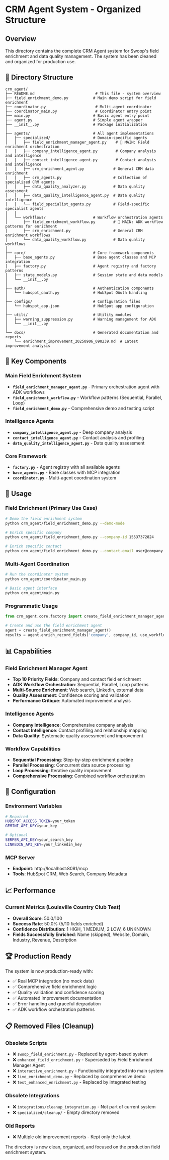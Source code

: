# CRM Agent System - Organized Structure

## Overview

This directory contains the complete CRM Agent system for Swoop's field enrichment and data quality management. The system has been cleaned and organized for production use.

## 📁 Directory Structure

```
crm_agent/
├── README.md                           # This file - system overview
├── field_enrichment_demo.py           # Main demo script for field enrichment
├── coordinator.py                      # Multi-agent coordinator
├── coordinator_main.py                 # Coordinator entry point
├── main.py                            # Basic agent entry point
├── agent.py                           # Simple agent wrapper
├── __init__.py                        # Package initialization
│
├── agents/                            # All agent implementations
│   ├── specialized/                   # Domain-specific agents
│   │   ├── field_enrichment_manager_agent.py    # 🎯 MAIN: Field enrichment orchestration
│   │   ├── company_intelligence_agent.py        # Company analysis and intelligence
│   │   ├── contact_intelligence_agent.py        # Contact analysis and intelligence
│   │   ├── crm_enrichment_agent.py             # General CRM data enrichment
│   │   ├── crm_agents.py                       # Collection of specialized CRM agents
│   │   ├── data_quality_analyzer.py            # Data quality assessment
│   │   ├── data_quality_intelligence_agent.py  # Data quality intelligence
│   │   └── field_specialist_agents.py          # Field-specific specialist agents
│   │
│   └── workflows/                     # Workflow orchestration agents
│       ├── field_enrichment_workflow.py        # 🎯 MAIN: ADK workflow patterns for enrichment
│       ├── crm_enrichment.py                   # General CRM enrichment workflows
│       └── data_quality_workflow.py            # Data quality workflows
│
├── core/                              # Core framework components
│   ├── base_agents.py                 # Base agent classes and MCP integration
│   ├── factory.py                     # Agent registry and factory patterns
│   ├── state_models.py                # Session state and data models
│   └── __init__.py
│
├── auth/                              # Authentication components
│   └── hubspot_oauth.py               # HubSpot OAuth handling
│
├── configs/                           # Configuration files
│   └── hubspot_app.json               # HubSpot app configuration
│
├── utils/                             # Utility modules
│   ├── warning_suppression.py         # Warning management for ADK
│   └── __init__.py
│
└── docs/                              # Generated documentation and reports
    └── enrichment_improvement_20250906_090239.md  # Latest improvement analysis
```

## 🎯 Key Components

### Main Field Enrichment System
- **`field_enrichment_manager_agent.py`** - Primary orchestration agent with ADK workflows
- **`field_enrichment_workflow.py`** - Workflow patterns (Sequential, Parallel, Loop)
- **`field_enrichment_demo.py`** - Comprehensive demo and testing script

### Intelligence Agents
- **`company_intelligence_agent.py`** - Deep company analysis
- **`contact_intelligence_agent.py`** - Contact analysis and profiling
- **`data_quality_intelligence_agent.py`** - Data quality assessment

### Core Framework
- **`factory.py`** - Agent registry with all available agents
- **`base_agents.py`** - Base classes with MCP integration
- **`coordinator.py`** - Multi-agent coordination system

## 🚀 Usage

### Field Enrichment (Primary Use Case)
```bash
# Demo the field enrichment system
python crm_agent/field_enrichment_demo.py --demo-mode

# Enrich specific company
python crm_agent/field_enrichment_demo.py --company-id 15537372824

# Enrich specific contact
python crm_agent/field_enrichment_demo.py --contact-email user@company.com
```

### Multi-Agent Coordination
```bash
# Run the coordinator system
python crm_agent/coordinator_main.py

# Basic agent interface
python crm_agent/main.py
```

### Programmatic Usage
```python
from crm_agent.core.factory import create_field_enrichment_manager_agent

# Create and use the field enrichment agent
agent = create_field_enrichment_manager_agent()
results = agent.enrich_record_fields('company', company_id, use_workflow=True)
```

## 📊 Capabilities

### Field Enrichment Manager Agent
- **Top 10 Priority Fields**: Company and contact field enrichment
- **ADK Workflow Orchestration**: Sequential, Parallel, Loop patterns
- **Multi-Source Enrichment**: Web search, LinkedIn, external data
- **Quality Assessment**: Confidence scoring and validation
- **Performance Critique**: Automated improvement analysis

### Intelligence Agents
- **Company Intelligence**: Comprehensive company analysis
- **Contact Intelligence**: Contact profiling and relationship mapping
- **Data Quality**: Systematic quality assessment and improvement

### Workflow Capabilities
- **Sequential Processing**: Step-by-step enrichment pipeline
- **Parallel Processing**: Concurrent data source processing
- **Loop Processing**: Iterative quality improvement
- **Comprehensive Processing**: Combined workflow orchestration

## 🔧 Configuration

### Environment Variables
```bash
# Required
HUBSPOT_ACCESS_TOKEN=your_token
GEMINI_API_KEY=your_key

# Optional
SERPER_API_KEY=your_search_key
LINKEDIN_API_KEY=your_linkedin_key
```

### MCP Server
- **Endpoint**: http://localhost:8081/mcp
- **Tools**: HubSpot CRM, Web Search, Company Metadata

## 📈 Performance

### Current Metrics (Louisville Country Club Test)
- **Overall Score**: 50.0/100
- **Success Rate**: 50.0% (5/10 fields enriched)
- **Confidence Distribution**: 1 HIGH, 1 MEDIUM, 2 LOW, 6 UNKNOWN
- **Fields Successfully Enriched**: Name (skipped), Website, Domain, Industry, Revenue, Description

## 🏆 Production Ready

The system is now production-ready with:
- ✅ Real MCP integration (no mock data)
- ✅ Comprehensive field enrichment logic
- ✅ Quality validation and confidence scoring
- ✅ Automated improvement documentation
- ✅ Error handling and graceful degradation
- ✅ ADK workflow orchestration patterns

## 📋 Removed Files (Cleanup)

### Obsolete Scripts
- ❌ `swoop_field_enrichment.py` - Replaced by agent-based system
- ❌ `enhanced_field_enrichment.py` - Superseded by Field Enrichment Manager Agent
- ❌ `interactive_enrichment.py` - Functionality integrated into main system
- ❌ `live_enrichment_demo.py` - Replaced by comprehensive demo
- ❌ `test_enhanced_enrichment.py` - Replaced by integrated testing

### Obsolete Integrations
- ❌ `integrations/cleanup_integration.py` - Not part of current system
- ❌ `specialized/cleanup/` - Empty directory removed

### Old Reports
- ❌ Multiple old improvement reports - Kept only the latest

The directory is now clean, organized, and focused on the production field enrichment system.
